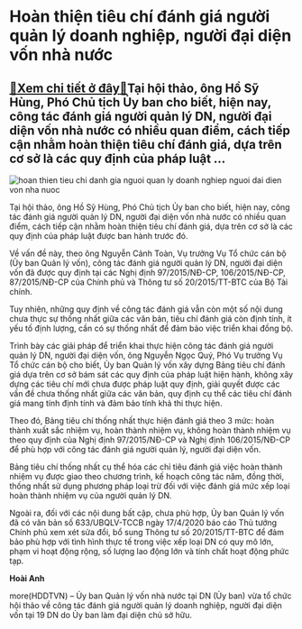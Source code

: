 Hoàn thiện tiêu chí đánh giá người quản lý doanh nghiệp, người đại diện vốn nhà nước
====================================================================================

[:gift:Xem chi tiết ở đây:gift:](https://hddtvn.com/hoan-thien-tieu-chi-danh-gia-nguoi-quan-ly-doanh-nghiep-nguoi-dai-dien-von-nha-nuoc/)Tại hội thảo, ông Hồ Sỹ Hùng, Phó Chủ tịch Ủy ban cho biết, hiện nay, công tác đánh giá người quản lý DN, người đại diện vốn nhà nước có nhiều quan điểm, cách tiếp cận nhằm hoàn thiện tiêu chí đánh giá, dựa trên cơ sở là các quy định của pháp luật …
---------------------------------------------------------------------------------------------------------------------------------------------------------------------------------------------------------------------------------------------------------





![hoan thien tieu chi danh gia nguoi quan ly doanh nghiep nguoi dai dien von nha nuoc](https://haiquanonline.com.vn/stores/news_dataimages/hienntt/062020/18/16/1158_01_1.jpg?rt=20200618200809 "Hoàn thiện tiêu chí đánh giá người quản lý doanh nghiệp, người đại diện vốn nhà nước")



Tại hội thảo, ông Hồ Sỹ Hùng, Phó Chủ tịch Ủy ban cho biết, hiện nay, công tác đánh giá người quản lý DN, người đại diện vốn nhà nước có nhiều quan điểm, cách tiếp cận nhằm hoàn thiện tiêu chí đánh giá, dựa trên cơ sở là các quy định của pháp luật được ban hành trước đó.


Về vấn đề này, theo ông Nguyễn Cảnh Toàn, Vụ trưởng Vụ Tổ chức cán bộ (Ủy ban Quản lý vốn), công tác đánh giá người quản lý DN, người đại diện vốn đã được quy định tại các Nghị định 97/2015/NĐ-CP, 106/2015/NĐ-CP, 87/2015/NĐ-CP của Chính phủ và Thông tư số 20/2015/TT-BTC của Bộ Tài chính.


Tuy nhiên, những quy định về công tác đánh giá vẫn còn một số nội dung chưa thực sự thống nhất giữa các văn bản, tiêu chí đánh giá còn định tính, ít yếu tố định lượng, cần có sự thống nhất để đảm bảo việc triển khai đồng bộ.


Trình bày các giải pháp để triển khai thực hiện công tác đánh giá người quản lý DN, người đại diện vốn, ông Nguyễn Ngọc Quý, Phó Vụ trưởng Vụ Tổ chức cán bộ cho biết, Ủy ban Quản lý vốn xây dựng Bảng tiêu chí đánh giá dựa trên cơ sở bám sát các quy định của pháp luật hiện hành, không xây dựng các tiêu chí mới chưa được pháp luật quy định, giải quyết được các vấn đề chưa thống nhất giữa các văn bản, quy định cụ thể các tiêu chí đánh giá mang tính định tính và đảm bảo tính khả thi thực hiện.


Theo đó, Bảng tiêu chí thống nhất thực hiện đánh giá theo 3 mức: hoàn thành xuất sắc nhiệm vụ, hoàn thành nhiệm vụ, không hoàn thành nhiệm vụ theo quy định của Nghị định 97/2015/NĐ-CP và Nghị định 106/2015/NĐ-CP để phù hợp với công tác đánh giá người quản lý, người đại diện vốn.


Bảng tiêu chí thống nhất cụ thể hóa các chỉ tiêu đánh giá việc hoàn thành nhiệm vụ được giao theo chương trình, kế hoạch công tác năm, đồng thời, thống nhất sử dụng phương pháp loại trừ đối với việc đánh giá mức xếp loại hoàn thành nhiệm vụ của người quản lý DN.


Ngoài ra, đối với các nội dung bất cập, chưa phù hợp, Ủy ban Quản lý vốn đã có văn bản số 633/UBQLV-TCCB ngày 17/4/2020 báo cáo Thủ tướng Chính phủ xem xét sửa đổi, bổ sung Thông tư số 20/2015/TT-BTC để đảm bảo phù hợp với tình hình thực tế trong việc xếp loại DN có quy mô lớn, phạm vi hoạt động rộng, số lượng lao động lớn và tính chất hoạt động phức tạp.







**Hoài Anh**



more(HDDTVN) – Ủy ban Quản lý vốn nhà nước tại DN (Ủy ban) vừa tổ chức hội thảo về công tác đánh giá người quản lý doanh nghiệp, người đại diện vốn tại 19 DN do Ủy ban làm đại diện chủ sở hữu.

